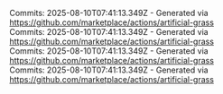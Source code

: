 Commits: 2025-08-10T07:41:13.349Z - Generated via https://github.com/marketplace/actions/artificial-grass
<br>
Commits: 2025-08-10T07:41:13.349Z - Generated via https://github.com/marketplace/actions/artificial-grass
<br>
Commits: 2025-08-10T07:41:13.349Z - Generated via https://github.com/marketplace/actions/artificial-grass
<br>
Commits: 2025-08-10T07:41:13.349Z - Generated via https://github.com/marketplace/actions/artificial-grass
<br>
